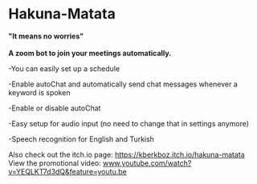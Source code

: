 # Hakuna-Matata
<b>"It means no worries"</b>
<br>
<br>
 <strong> A zoom bot to join your meetings automatically. 
 </strong>

-You can easily set up a schedule

-Enable autoChat and automatically send chat messages whenever a keyword is spoken

-Enable or disable autoChat

-Easy setup for audio input (no need to change that in settings anymore)

-Speech recognition for English and Turkish

Also check out the itch.io page: https://kberkboz.itch.io/hakuna-matata
<br>
View the promotional video: www.youtube.com/watch?v=YEQLKT7d3dQ&feature=youtu.be
